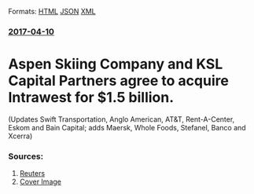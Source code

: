 
Formats: [HTML](/news/2017/04/10/aspen-skiing-company-and-ksl-capital-partners-agree-to-acquire-intrawest-for-1-5-billion.html)  [JSON](/news/2017/04/10/aspen-skiing-company-and-ksl-capital-partners-agree-to-acquire-intrawest-for-1-5-billion.json)  [XML](/news/2017/04/10/aspen-skiing-company-and-ksl-capital-partners-agree-to-acquire-intrawest-for-1-5-billion.xml)  

### [2017-04-10](/news/2017/04/10/index.md)

# Aspen Skiing Company and KSL Capital Partners agree to acquire Intrawest for $1.5 billion. 

(Updates Swift Transportation, Anglo American, AT&T, Rent-A-Center, Eskom and Bain Capital; adds Maersk, Whole Foods, Stefanel, Banco and Xcerra)


### Sources:

1. [Reuters](https://www.reuters.com/article/deals-day-idUSL3N1HI3EC)
1. [Cover Image](/resources_v2/images/rcom-default.png)
